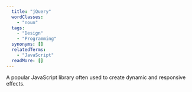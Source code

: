 ```yaml
---
  title: "jQuery"
  wordClasses: 
    - "noun"
  tags: 
    - "Design"
    - "Programming"
  synonyms: []
  relatedTerms: 
    - "JavaScript"
  readMore: []
---
```

A popular JavaScript library often used to create dynamic and responsive effects.
